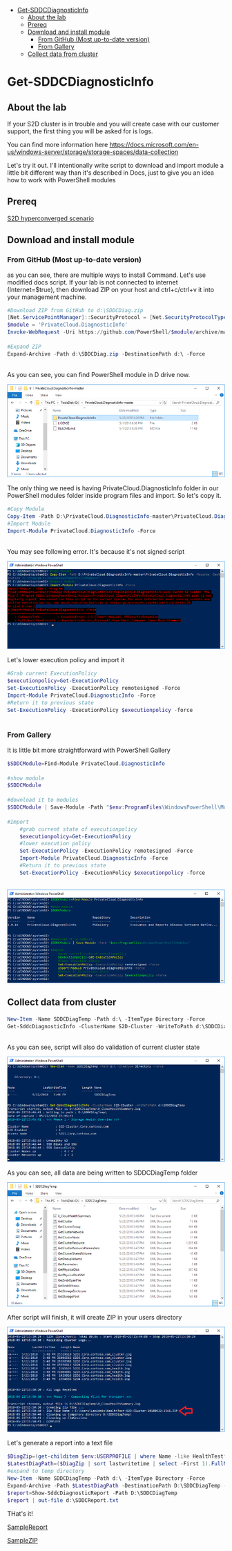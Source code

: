 <!-- TOC -->

- [Get-SDDCDiagnosticInfo](#get-sddcdiagnosticinfo)
    - [About the lab](#about-the-lab)
    - [Prereq](#prereq)
    - [Download and install module](#download-and-install-module)
        - [From GitHub (Most up-to-date version)](#from-github-most-up-to-date-version)
        - [From Gallery](#from-gallery)
    - [Collect data from cluster](#collect-data-from-cluster)

<!-- /TOC -->

# Get-SDDCDiagnosticInfo

## About the lab

If your S2D cluster is in trouble and you will create case with our customer support, the first thing you will be asked for is logs.

You can find more information here https://docs.microsoft.com/en-us/windows-server/storage/storage-spaces/data-collection

Let's try it out. I'll intentionally write script to download and import module a little bit different way than it's described in Docs, just to give you an idea how to work with PowerShell modules

## Prereq

[S2D hyperconverged scenario](/Scenarios/S2D%20Hyperconverged/)

## Download and install module

### From GitHub (Most up-to-date version)

as you can see, there are multiple ways to install Command. Let's use modified docs script. If your lab is not connected to internet (Internet=$true), then download ZIP on your host and ctrl+c/ctrl+v it into your management machine.

````PowerShell
#Download ZIP from GitHub to d:\SDDCDiag.zip
[Net.ServicePointManager]::SecurityProtocol = [Net.SecurityProtocolType]::Tls12
$module = 'PrivateCloud.DiagnosticInfo'
Invoke-WebRequest -Uri https://github.com/PowerShell/$module/archive/master.zip -OutFile d:\SDDCDiag.zip

#Expand ZIP
Expand-Archive -Path d:\SDDCDiag.zip -DestinationPath d:\ -Force
 
````

As you can see, you can find PowerShell module in D drive now.

![](/Scenarios/S2D%20Tools/Get-SDDCDiagnosticInfo/Screenshots/ExpandedZip.png)

The only thing we need is having PrivateCloud.DiagnosticInfo folder in our PowerShell modules folder inside program files and import. So let's copy it.

````PowerShell
#Copy Module
Copy-Item -Path D:\PrivateCloud.DiagnosticInfo-master\PrivateCloud.DiagnosticInfo -Recurse -Destination "C:\Program Files\WindowsPowerShell\Modules"
#Import Module
Import-Module PrivateCloud.DiagnosticInfo -Force
 
````

You may see following error. It's because it's not signed script

![](/Scenarios/S2D%20Tools/Get-SDDCDiagnosticInfo/Screenshots/ImportModuleError.png)

Let's lower execution policy and import it

````PowerShell
#Grab current ExecutionPolicy
$executionpolicy=Get-ExecutionPolicy
Set-ExecutionPolicy -ExecutionPolicy remotesigned -Force
Import-Module PrivateCloud.DiagnosticInfo -Force
#Return it to previous state
Set-ExecutionPolicy -ExecutionPolicy $executionpolicy -force
 
````

### From Gallery

It is little bit more straightforward with PowerShell Gallery

````PowerShell
$SDDCModule=Find-Module PrivateCloud.DiagnosticInfo

#show module
$SDDCModule

#download it to modules
$SDDCModule | Save-Module -Path "$env:ProgramFiles\WindowsPowerShell\Modules"

#Import
    #grab current state of executionpolicy
    $executionpolicy=Get-ExecutionPolicy
    #lower execution policy
    Set-ExecutionPolicy -ExecutionPolicy remotesigned -Force
    Import-Module PrivateCloud.DiagnosticInfo -Force
    #Return it to previous state
    Set-ExecutionPolicy -ExecutionPolicy $executionpolicy -force
 
````

![](/Scenarios/S2D%20Tools/Get-SDDCDiagnosticInfo/Screenshots/ImportModuleGallery.png)

## Collect data from cluster

````PowerShell
New-Item -Name SDDCDiagTemp -Path d:\ -ItemType Directory -Force
Get-SddcDiagnosticInfo -ClusterName S2D-Cluster -WriteToPath d:\SDDCDiagTemp
 
````

As you can see, script will also do validation of current cluster state

![](/Scenarios/S2D%20Tools/Get-SDDCDiagnosticInfo/Screenshots/CollectData.png)

As you can see, all data are being written to SDDCDiagTemp folder

![](/Scenarios/S2D%20Tools/Get-SDDCDiagnosticInfo/Screenshots/CollectDataFolder.png)

After script will finish, it will create ZIP in your users directory

![](/Scenarios/S2D%20Tools/Get-SDDCDiagnosticInfo/Screenshots/CollectDataResult.png)

Let's generate a report into a text file

````PowerShell
$DiagZip=(get-childitem $env:USERPROFILE | where Name -like HealthTest*.zip)
$LatestDiagPath=($DiagZip | sort lastwritetime | select -First 1).FullName
#expand to temp directory
New-Item -Name SDDCDiagTemp -Path d:\ -ItemType Directory -Force
Expand-Archive -Path $LatestDiagPath -DestinationPath D:\SDDCDiagTemp -Force
$report=Show-SddcDiagnosticReport -Path D:\SDDCDiagTemp
$report | out-file d:\SDDCReport.txt

````

THat's it!

[SampleReport](/Scenarios/S2D%20Tools/Get-SDDCDiagnosticInfo/SDDCReport.txt)

[SampleZIP](/Scenarios/S2D%20Tools/Get-SDDCDiagnosticInfo/HealthTest-S2D-Cluster-20180522-1546.ZIP)